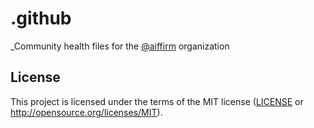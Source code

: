 # .github

\_Community health files for the [@aiffirm](https://github.com/aiffirm) organization

## License

This project is licensed under the terms of the MIT license ([LICENSE](LICENSE)
or <http://opensource.org/licenses/MIT>).
